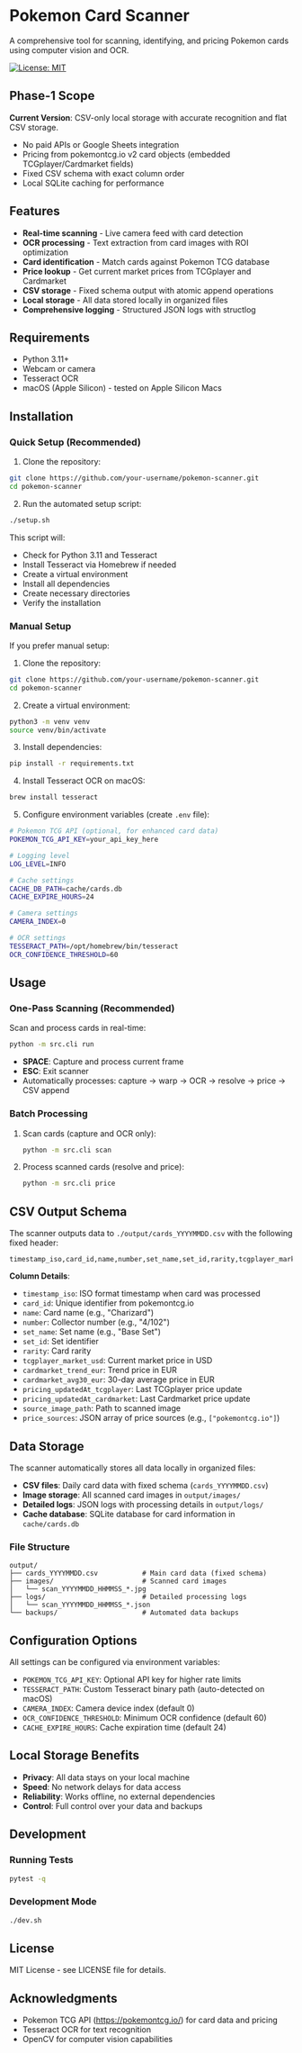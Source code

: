 # Pokemon Card Scanner

A comprehensive tool for scanning, identifying, and pricing Pokemon cards using computer vision and OCR.

[![License: MIT](https://img.shields.io/badge/License-MIT-yellow.svg)](https://opensource.org/licenses/MIT)

## Phase-1 Scope

**Current Version**: CSV-only local storage with accurate recognition and flat CSV storage.
- No paid APIs or Google Sheets integration
- Pricing from pokemontcg.io v2 card objects (embedded TCGplayer/Cardmarket fields)
- Fixed CSV schema with exact column order
- Local SQLite caching for performance

## Features

- **Real-time scanning** - Live camera feed with card detection
- **OCR processing** - Text extraction from card images with ROI optimization
- **Card identification** - Match cards against Pokemon TCG database
- **Price lookup** - Get current market prices from TCGplayer and Cardmarket
- **CSV storage** - Fixed schema output with atomic append operations
- **Local storage** - All data stored locally in organized files
- **Comprehensive logging** - Structured JSON logs with structlog

## Requirements

- Python 3.11+
- Webcam or camera
- Tesseract OCR
- macOS (Apple Silicon) - tested on Apple Silicon Macs

## Installation

### Quick Setup (Recommended)

1. Clone the repository:
```bash
git clone https://github.com/your-username/pokemon-scanner.git
cd pokemon-scanner
```

2. Run the automated setup script:
```bash
./setup.sh
```

This script will:
- Check for Python 3.11 and Tesseract
- Install Tesseract via Homebrew if needed
- Create a virtual environment
- Install all dependencies
- Create necessary directories
- Verify the installation

### Manual Setup

If you prefer manual setup:

1. Clone the repository:
```bash
git clone https://github.com/your-username/pokemon-scanner.git
cd pokemon-scanner
```

2. Create a virtual environment:
```bash
python3 -m venv venv
source venv/bin/activate
```

3. Install dependencies:
```bash
pip install -r requirements.txt
```

4. Install Tesseract OCR on macOS:
```bash
brew install tesseract
```

5. Configure environment variables (create `.env` file):
```bash
# Pokemon TCG API (optional, for enhanced card data)
POKEMON_TCG_API_KEY=your_api_key_here

# Logging level
LOG_LEVEL=INFO

# Cache settings
CACHE_DB_PATH=cache/cards.db
CACHE_EXPIRE_HOURS=24

# Camera settings
CAMERA_INDEX=0

# OCR settings
TESSERACT_PATH=/opt/homebrew/bin/tesseract
OCR_CONFIDENCE_THRESHOLD=60
```

## Usage

### One-Pass Scanning (Recommended)

Scan and process cards in real-time:
```bash
python -m src.cli run
```

- **SPACE**: Capture and process current frame
- **ESC**: Exit scanner
- Automatically processes: capture → warp → OCR → resolve → price → CSV append

### Batch Processing

1. Scan cards (capture and OCR only):
   ```bash
   python -m src.cli scan
   ```

2. Process scanned cards (resolve and price):
   ```bash
   python -m src.cli price
   ```

## CSV Output Schema

The scanner outputs data to `./output/cards_YYYYMMDD.csv` with the following fixed header:

```csv
timestamp_iso,card_id,name,number,set_name,set_id,rarity,tcgplayer_market_usd,cardmarket_trend_eur,cardmarket_avg30_eur,pricing_updatedAt_tcgplayer,pricing_updatedAt_cardmarket,source_image_path,price_sources
```

**Column Details**:
- `timestamp_iso`: ISO format timestamp when card was processed
- `card_id`: Unique identifier from pokemontcg.io
- `name`: Card name (e.g., "Charizard")
- `number`: Collector number (e.g., "4/102")
- `set_name`: Set name (e.g., "Base Set")
- `set_id`: Set identifier
- `rarity`: Card rarity
- `tcgplayer_market_usd`: Current market price in USD
- `cardmarket_trend_eur`: Trend price in EUR
- `cardmarket_avg30_eur`: 30-day average price in EUR
- `pricing_updatedAt_tcgplayer`: Last TCGplayer price update
- `pricing_updatedAt_cardmarket`: Last Cardmarket price update
- `source_image_path`: Path to scanned image
- `price_sources`: JSON array of price sources (e.g., `["pokemontcg.io"]`)

## Data Storage

The scanner automatically stores all data locally in organized files:

- **CSV files**: Daily card data with fixed schema (`cards_YYYYMMDD.csv`)
- **Image storage**: All scanned card images in `output/images/`
- **Detailed logs**: JSON logs with processing details in `output/logs/`
- **Cache database**: SQLite database for card information in `cache/cards.db`

### File Structure

```
output/
├── cards_YYYYMMDD.csv           # Main card data (fixed schema)
├── images/                      # Scanned card images
│   └── scan_YYYYMMDD_HHMMSS_*.jpg
├── logs/                        # Detailed processing logs
│   └── scan_YYYYMMDD_HHMMSS_*.json
└── backups/                     # Automated data backups
```

## Configuration Options

All settings can be configured via environment variables:

- `POKEMON_TCG_API_KEY`: Optional API key for higher rate limits
- `TESSERACT_PATH`: Custom Tesseract binary path (auto-detected on macOS)
- `CAMERA_INDEX`: Camera device index (default 0)
- `OCR_CONFIDENCE_THRESHOLD`: Minimum OCR confidence (default 60)
- `CACHE_EXPIRE_HOURS`: Cache expiration time (default 24)

## Local Storage Benefits

- **Privacy**: All data stays on your local machine
- **Speed**: No network delays for data access
- **Reliability**: Works offline, no external dependencies
- **Control**: Full control over your data and backups

## Development

### Running Tests

```bash
pytest -q
```

### Development Mode

```bash
./dev.sh
```

## License

MIT License - see LICENSE file for details.

## Acknowledgments

- Pokemon TCG API (https://pokemontcg.io/) for card data and pricing
- Tesseract OCR for text recognition
- OpenCV for computer vision capabilities